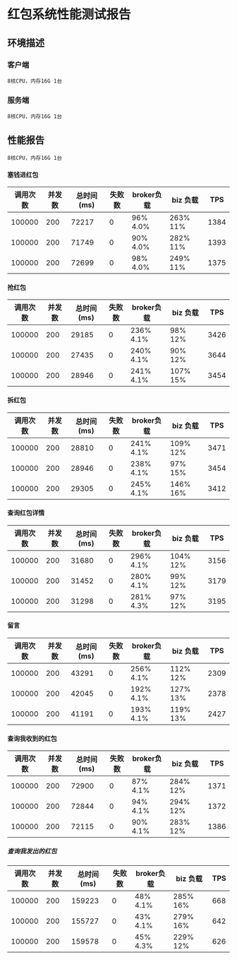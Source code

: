 # 红包系统性能测试报告



## 环境描述

### 客户端

    8核CPU，内存16G 1台

### 服务端

    8核CPU，内存16G 1台





## 性能报告

    8核CPU，内存16G 1台

#### 塞钱进红包

| 调用次数 | 并发数 | 总时间(ms) | 失败数 | broker负载 | biz 负载 | TPS  |
| -------- | ------ | ---------- | ------ | ---------- | -------- | ---- |
| 100000   | 200    | 72217      | 0      | 96% 4.0%   | 263% 11% | 1384 |
| 100000   | 200    | 71749      | 0      | 90% 4.0%   | 282% 11% | 1393 |
| 100000   | 200    | 72699      | 0      | 98% 4.0%   | 249% 11% | 1375 |


#### 抢红包

| 调用次数 | 并发数 | 总时间(ms) | 失败数 | broker负载 | biz 负载 | TPS  |
| -------- | ------ | ---------- | ------ | ---------- | -------- | ---- |
| 100000   | 200    | 29185      | 0      | 236% 4.1%  | 98% 12%  | 3426 |
| 100000   | 200    | 27435      | 0      | 240% 4.1%  | 90% 12%  | 3644 |
| 100000   | 200    | 28946      | 0      | 241% 4.1%  | 107% 15% | 3454 |


#### 拆红包

| 调用次数 | 并发数 | 总时间(ms) | 失败数 | broker负载 | biz 负载 | TPS  |
| -------- | ------ | ---------- | ------ | ---------- | -------- | ---- |
| 100000   | 200    | 28810      | 0      | 241% 4.1%  | 109% 12% | 3471 |
| 100000   | 200    | 28946      | 0      | 238% 4.1%  | 97%  15% | 3454 |
| 100000   | 200    | 29305      | 0      | 245% 4.1%  | 146% 16% | 3412 |

#### 查询红包详情

| 调用次数 | 并发数 | 总时间(ms) | 失败数 | broker负载 | biz 负载 | TPS  |
| -------- | ------ | ---------- | ------ | ---------- | -------- | ---- |
| 100000   | 200    | 31680      | 0      | 296% 4.1%  | 104% 12% | 3156 |
| 100000   | 200    | 31452      | 0      | 280% 4.1%  | 99% 12%  | 3179 |
| 100000   | 200    | 31298      | 0      | 281% 4.3%  | 97% 12%  | 3195 |


#### 留言

| 调用次数 | 并发数 | 总时间(ms) | 失败数 | broker负载 | biz 负载 | TPS  |
| -------- | ------ | ---------- | ------ | ---------- | -------- | ---- |
| 100000   | 200    | 43291      | 0      | 256% 4.1%  | 112% 12% | 2309 |
| 100000   | 200    | 42045      | 0      | 192% 4.1%  | 127% 13% | 2378 |
| 100000   | 200    | 41191      | 0      | 193% 4.1%  | 119% 13% | 2427 |

#### 查询我收到的红包

| 调用次数 | 并发数 | 总时间(ms) | 失败数 | broker负载 | biz 负载 | TPS  |
| -------- | ------ | ---------- | ------ | ---------- | -------- | ---- |
| 100000   | 200    | 72900      | 0      | 87% 4.1%   | 284% 12% | 1371 |
| 100000   | 200    | 72844      | 0      | 94% 4.1%   | 294% 12% | 1372 |
| 100000   | 200    | 72115      | 0      | 90% 4.1%   | 283% 12% | 1386 |

##### 查询我发出的红包

| 调用次数 | 并发数 | 总时间(ms) | 失败数 | broker负载 | biz 负载 | TPS  |
| -------- | ------ | ---------- | ------ | ---------- | -------- | ---- |
| 100000   | 200    | 159223     | 0      | 48% 4.1%   | 285% 16% | 668  |
| 100000   | 200    | 155727     | 0      | 43% 4.1%   | 279% 16% | 642  |
| 100000   | 200    | 159578     | 0      | 45% 4.3%   | 229% 12% | 626  |